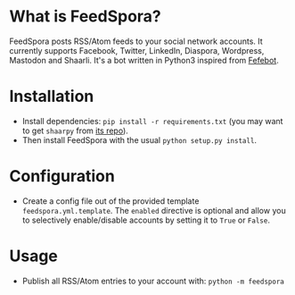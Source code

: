 # What is FeedSpora?

FeedSpora posts RSS/Atom feeds to your social network accounts. It currently supports Facebook, Twitter, LinkedIn, Diaspora, Wordpress, Mastodon and Shaarli. It's a bot written in Python3 inspired from [Fefebot](https://github.com/svbergerem/fefebot).

# Installation

- Install dependencies: `pip install -r requirements.txt` (you may want to get `shaarpy` from [its repo](https://github.com/aurelg/shaarpy)).
- Then install FeedSpora with the usual `python setup.py install`.

# Configuration

- Create a config file out of the provided template `feedspora.yml.template`. The `enabled` directive is optional and allow you to selectively enable/disable accounts by setting it to `True` or `False`.

# Usage

- Publish all RSS/Atom entries to your account with: `python -m feedspora`
